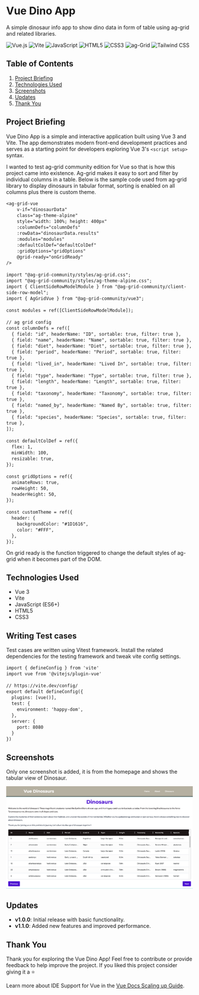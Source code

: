 # Vue Dino App

A simple dinosaur info app to show dino data in form of table using ag-grid and related libraries.

![Vue.js](https://img.shields.io/badge/Vue.js-35495E?style=for-the-badge&logo=vue.js&logoColor=4FC08D)
![Vite](https://img.shields.io/badge/Vite-646CFF?style=for-the-badge&logo=vite&logoColor=white)
![JavaScript](https://img.shields.io/badge/JavaScript-F7DF1E?style=for-the-badge&logo=javascript&logoColor=black)
![HTML5](https://img.shields.io/badge/HTML5-E34F26?style=for-the-badge&logo=html5&logoColor=white)
![CSS3](https://img.shields.io/badge/CSS3-1572B6?style=for-the-badge&logo=css3&logoColor=white)
![ag-Grid](https://img.shields.io/badge/ag--Grid-FF9933?style=for-the-badge&logo=javascript&logoColor=white)
![Tailwind CSS](https://img.shields.io/badge/Tailwind_CSS-38B2AC?style=for-the-badge&logo=tailwind-css&logoColor=white)

## Table of Contents
1. [Project Briefing](#project-briefing)
2. [Technologies Used](#technologies-used)
3. [Screenshots](#screenshots)
4. [Updates](#updates)
5. [Thank You](#thank-you)

## Project Briefing
Vue Dino App is a simple and interactive application built using Vue 3 and Vite. The app demonstrates modern front-end development practices and serves as a starting point for developers exploring Vue 3's `<script setup>` syntax.

I wanted to test ag-grid community edition for Vue so that is how this project came into existence. Ag-grid makes it easy to sort and filter by individual columns in a table. Below is the sample code used from ag-grid library to display dinosaurs in tabular format, sorting is enabled on all columns plus there is custom theme.

```Vue
<ag-grid-vue
    v-if="dinosaurData"
    class="ag-theme-alpine"
    style="width: 100%; height: 400px"
    :columnDefs="columnDefs"
    :rowData="dinosaurData.results"
    :modules="modules"
    :defaultColDef="defaultColDef"
    :gridOptions="gridOptions"
    @grid-ready="onGridReady"
/>

import "@ag-grid-community/styles/ag-grid.css";
import "@ag-grid-community/styles/ag-theme-alpine.css";
import { ClientSideRowModelModule } from "@ag-grid-community/client-side-row-model";
import { AgGridVue } from "@ag-grid-community/vue3";

const modules = ref([ClientSideRowModelModule]);

// ag grid config
const columnDefs = ref([
  { field: "id", headerName: "ID", sortable: true, filter: true },
  { field: "name", headerName: "Name", sortable: true, filter: true },
  { field: "diet", headerName: "Diet", sortable: true, filter: true },
  { field: "period", headerName: "Period", sortable: true, filter: true },
  { field: "lived_in", headerName: "Lived In", sortable: true, filter: true },
  { field: "type", headerName: "Type", sortable: true, filter: true },
  { field: "length", headerName: "Length", sortable: true, filter: true },
  { field: "taxonomy", headerName: "Taxonomy", sortable: true, filter: true },
  { field: "named_by", headerName: "Named By", sortable: true, filter: true },
  { field: "species", headerName: "Species", sortable: true, filter: true },
]);

const defaultColDef = ref({
  flex: 1,
  minWidth: 100,
  resizable: true,
});

const gridOptions = ref({
  animateRows: true,
  rowHeight: 50,
  headerHeight: 50,
});

const customTheme = ref({
  header: {
    backgroundColor: "#1D1616",
    color: "#FFF",
  },
});
```

On grid ready is the function triggered to change the default styles of ag-grid when it becomes part of the DOM.

## Technologies Used
- Vue 3
- Vite
- JavaScript (ES6+)
- HTML5
- CSS3

## Writing Test cases

Test cases are written using Vitest framework. Install the related dependencies for the testing framework and tweak vite config settings.

```
import { defineConfig } from 'vite'
import vue from '@vitejs/plugin-vue'

// https://vite.dev/config/
export default defineConfig({
  plugins: [vue()],
  test: {
    environment: 'happy-dom',
  },
  server: {
    port: 8080
  }
})
```

## Screenshots

Only one screenshot is added, it is from the homepage and shows the tabular view of Dinosaur.

![Dinosaur Table View](./screenshots/1.png)

## Updates
- **v1.0.0**: Initial release with basic functionality.
- **v1.1.0**: Added new features and improved performance.

## Thank You
Thank you for exploring the Vue Dino App! Feel free to contribute or provide feedback to help improve the project. If you liked this project consider giving it a ⭐

Learn more about IDE Support for Vue in the [Vue Docs Scaling up Guide](https://vuejs.org/guide/scaling-up/tooling.html#ide-support).
